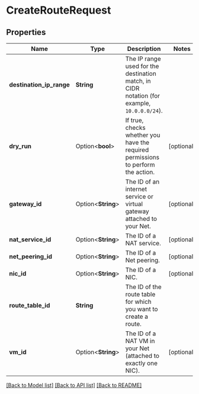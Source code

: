 # CreateRouteRequest

## Properties

Name | Type | Description | Notes
------------ | ------------- | ------------- | -------------
**destination_ip_range** | **String** | The IP range used for the destination match, in CIDR notation (for example, `10.0.0.0/24`). | 
**dry_run** | Option<**bool**> | If true, checks whether you have the required permissions to perform the action. | [optional]
**gateway_id** | Option<**String**> | The ID of an internet service or virtual gateway attached to your Net. | [optional]
**nat_service_id** | Option<**String**> | The ID of a NAT service. | [optional]
**net_peering_id** | Option<**String**> | The ID of a Net peering. | [optional]
**nic_id** | Option<**String**> | The ID of a NIC. | [optional]
**route_table_id** | **String** | The ID of the route table for which you want to create a route. | 
**vm_id** | Option<**String**> | The ID of a NAT VM in your Net (attached to exactly one NIC). | [optional]

[[Back to Model list]](../README.md#documentation-for-models) [[Back to API list]](../README.md#documentation-for-api-endpoints) [[Back to README]](../README.md)


